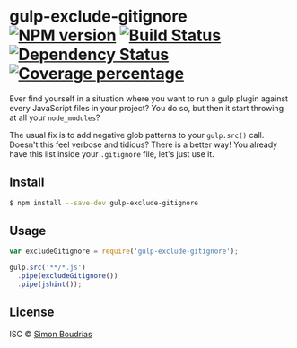 # gulp-exclude-gitignore [![NPM version][npm-image]][npm-url] [![Build Status][travis-image]][travis-url] [![Dependency Status][daviddm-image]][daviddm-url] [![Coverage percentage][coveralls-image]][coveralls-url]

Ever find yourself in a situation where you want to run a gulp plugin against every JavaScript files in your project? You do so, but then it start throwing at all your `node_modules`?

The usual fix is to add negative glob patterns to your `gulp.src()` call. Doesn't this feel verbose and tidious? There is a better way! You already have this list inside your `.gitignore` file, let's just use it.

## Install

```sh
$ npm install --save-dev gulp-exclude-gitignore
```


## Usage

```js
var excludeGitignore = require('gulp-exclude-gitignore');

gulp.src('**/*.js')
  .pipe(excludeGitignore())
  .pipe(jshint());
```


## License

ISC © [Simon Boudrias](http://simonboudrias.com)


[npm-image]: https://badge.fury.io/js/gulp-exclude-gitignore.svg
[npm-url]: https://npmjs.org/package/gulp-exclude-gitignore
[travis-image]: https://travis-ci.org/SBoudrias/gulp-exclude-gitignore.svg?branch=master
[travis-url]: https://travis-ci.org/SBoudrias/gulp-exclude-gitignore
[daviddm-image]: https://david-dm.org/SBoudrias/gulp-exclude-gitignore.svg?theme=shields.io
[daviddm-url]: https://david-dm.org/SBoudrias/gulp-exclude-gitignore
[coveralls-image]: https://coveralls.io/repos/SBoudrias/gulp-exclude-gitignore/badge.svg
[coveralls-url]: https://coveralls.io/r/SBoudrias/gulp-exclude-gitignore
